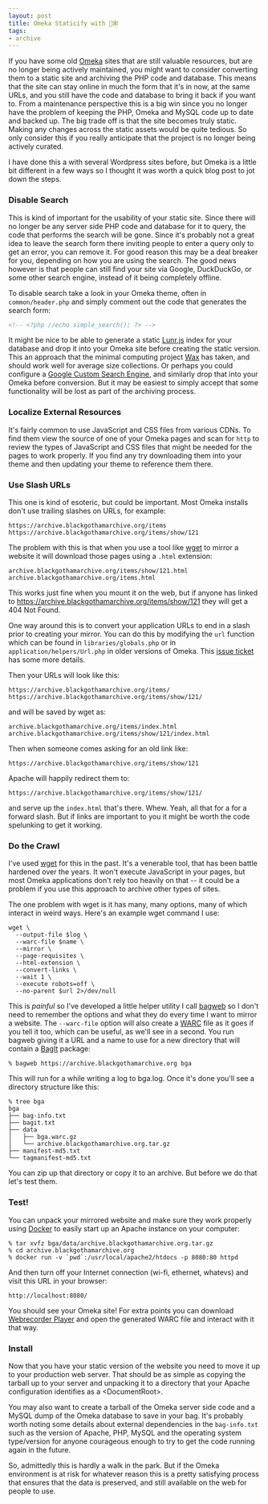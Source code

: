 ```yaml
---
layout: post
title: Omeka Staticify with 👜🕸
tags:
- archive
---
```



If you have some old [Omeka] sites that are still valuable resources, but are no
longer being actively maintained, you might want to consider converting them to
a static site and archiving the PHP code and database. This means that the site
can stay online in much the form that it's in now, at the same URLs, and you
still have the code and database to bring it back if you want to. From a
maintenance perspective this is a big win since you no longer have the problem
of keeping the PHP, Omeka and MySQL code up to date and backed up. The big trade
off is that the site becomes truly static.  Making any changes across the static
assets would be quite tedious. So only consider this if you really anticipate
that the project is no longer being actively curated.

I have done this a with several Wordpress sites before, but Omeka is a little
bit different in a few ways so I thought it was worth a quick blog post to jot
down the steps.

### Disable Search

This is kind of important for the usability of your static site. Since there
will no longer be any server side PHP code and database for it to query, the
code that performs the search will be gone. Since it's probably not a great idea
to leave the search form there inviting people to enter a query only to get an
error, you can remove it. For good reason this may be a deal breaker for you,
depending on how you are using the search. The good news however is that people
can still find your site via Google, DuckDuckGo, or some other search engine,
instead of it being completely offline.

To disable search take a look in your Omeka theme, often in `common/header.php`
and simply comment out the code that generates the search form:

```html
<!-- <?php //echo simple_search(); ?> -->
```

It might be nice to be able to generate a static [Lunr.js] index for your
database and drop it into your Omeka site before creating the static version.
This an approach that the minimal computing project [Wax] has taken, and should
work well for average size collections. Or perhaps you could configure a [Google
Custom Search Engine], and similarly drop that into your Omeka before
conversion. But it may be easiest to simply accept that some functionality will
be lost as part of the archiving process.

### Localize External Resources

It's fairly common to use JavaScript and CSS files from various CDNs. To find
them view the source of one of your Omeka pages and scan for `http` to review
the types of JavaScript and CSS files that might be needed for the pages to work
properly.  If you find any try downloading them into your theme and then
updating your theme to reference them there.

### Use Slash URLs

This one is kind of esoteric, but could be important. Most Omeka installs don't
use trailing slashes on URLs, for example:

```text
https://archive.blackgothamarchive.org/items
https://archive.blackgothamarchive.org/items/show/121
```

The problem with this is that when you use a tool like [wget] to mirror a
website it will download those pages using a `.html` extension:

```text
archive.blackgothamarchive.org/items/show/121.html
archive.blackgothamarchive.org/items.html
```

This works just fine when you mount it on the web, but if anyone has linked to
https://archive.blackgothamarchive.org/items/show/121 they will get a 404 Not
Found.

One way around this is to convert your application URLs to end in a slash prior
to creating your mirror. You can do this by modifying the `url` function which
can be found in `libraries/globals.php` or in `application/helpers/Url.php` in
older versions of Omeka. This [issue ticket] has some more details.

Then your URLs will look like this:

```text
https://archive.blackgothamarchive.org/items/
https://archive.blackgothamarchive.org/items/show/121/
```

and will be saved by wget as:

```
archive.blackgothamarchive.org/items/index.html
archive.blackgothamarchive.org/items/show/121/index.html
```

Then when someone comes asking for an old link like:

```text
https://archive.blackgothamarchive.org/items/show/121
```

Apache will happily redirect them to:

```text
https://archive.blackgothamarchive.org/items/show/121/
```

and serve up the `index.html` that's there. Whew. Yeah, all that for a for a
forward slash. But if links are important to you it might be worth the code
spelunking to get it working.

### Do the Crawl

I've used [wget] for this in the past. It's a venerable tool, that has been
battle hardened over the years. It won't execute JavaScript in your pages, but
most Omeka applications don't rely too heavily on that -- it could be a problem
if you use this approach to archive other types of sites.

The one problem with wget is it has many, many options, many of which interact
in weird ways. Here's an example wget command I use:

```text
wget \
  --output-file $log \
  --warc-file $name \
  --mirror \
  --page-requisites \
  --html-extension \
  --convert-links \
  --wait 1 \
  --execute robots=off \
  --no-parent $url 2>/dev/null
```

This is *painful* so I've developed a little helper utility I call [bagweb] so I
don't need to remember the options and what they do every time I want to mirror
a website. The `--warc-file` option will also create a [WARC] file as it goes if
you tell it too, which can be useful, as we'll see in a second. You run bagweb
giving it a URL and a name to use for a new directory that will contain a
[BagIt] package:

```text
% bagweb https://archive.blackgothamarchive.org bga
```

This will run for a while writing a log to bga.log. Once it's done you'll see a
directory structure like this:

```text
% tree bga
bga
├── bag-info.txt
├── bagit.txt
├── data
│   ├── bga.warc.gz
│   └── archive.blackgothamarchive.org.tar.gz
├── manifest-md5.txt
└── tagmanifest-md5.txt
```

You can zip up that directory or copy it to an archive. But before we do that let's test them.

### Test!

You can unpack your mirrored website and make sure they work properly using
[Docker] to easily start up an Apache instance on your computer:

```text
% tar xvfz bga/data/archive.blackgothamarchive.org.tar.gz
% cd archive.blackgothamarchive.org
% docker run -v `pwd`:/usr/local/apache2/htdocs -p 8080:80 httpd
```

And then turn off your Internet connection (wi-fi, ethernet, whatevs) and visit this URL in your browser:

```text
http://localhost:8080/
```

You should see your Omeka site! For extra points you can download 
[Webrecorder Player] and open the generated WARC file and interact with it that way.

### Install

Now that you have your static version of the website you need to move it up to
your production web server. That should be as simple as copying the tarball up
to your server and unpacking it to a directory that your Apache configuration
identifies as a &lt;DocumentRoot&gt;.

You may also want to create a tarball of the Omeka server side code and a MySQL
dump of the Omeka database to save in your bag. It's probably worth noting some
details about external dependencies in the `bag-info.txt` such as the version
of Apache, PHP, MySQL and the operating system type/version for anyone
courageous enough to try to get the code running again in the future.

So, admittedly this is hardly a walk in the park. But if the Omeka environment
is at risk for whatever reason this is a pretty satisfying process that ensures
that the data is preserved, and still available on the web for people to use.

[Omeka]: https://omeka.org/
[Wax]: https://minicomp.github.io/wax/
[Lunr.js]: https://lunrjs.com/
[Google Custom Search Engine]: https://cse.google.com/cse/
[issue ticket]: https://github.com/omeka/Omeka/issues/862
[bagweb]: https://github.com/edsu/bagweb/
[wget]: https://www.gnu.org/software/wget/
[Webrecorder Player]: https://github.com/webrecorder/webrecorderplayer-electron#readme
[WARC]: https://en.wikipedia.org/wiki/Web_ARChive
[BagIt]: https://en.wikipedia.org/wiki/BagIt
[Docker]: https://www.docker.com/
